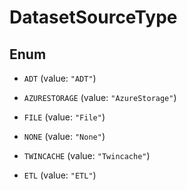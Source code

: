 

# DatasetSourceType

## Enum


* `ADT` (value: `"ADT"`)

* `AZURESTORAGE` (value: `"AzureStorage"`)

* `FILE` (value: `"File"`)

* `NONE` (value: `"None"`)

* `TWINCACHE` (value: `"Twincache"`)

* `ETL` (value: `"ETL"`)



